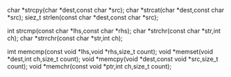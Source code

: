 
char *strcpy(char *dest,const char *src);
char *strcat(char *dest,const char *src);
siez_t strlen(const char *dest,const char *src);

int strcmp(const char *lhs,const char *rhs);
char *strchr(const char *str,int ch);
char *strrchr(const char *str,int ch);

imt memcmp(const void *lhs,void *rhs,size_t count);
void *memset(void *dest,int ch,size_t count);
void *memcpy(void *dest,const void *src,size_t count);
void *memchr(const void *ptr,int ch,size_t count);


